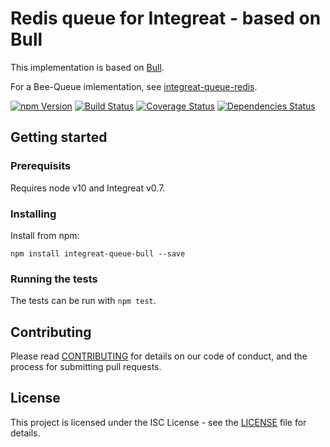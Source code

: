 # Redis queue for Integreat - based on Bull

This implementation is based on [Bull](https://github.com/OptimalBits/bull).

For a Bee-Queue imlementation, see [integreat-queue-redis](https://github.com/integreat-io/integreat-queue-redis).

[![npm Version](https://img.shields.io/npm/v/integreat-queue-bull.svg)](https://www.npmjs.com/package/integreat-queue-bull)
[![Build Status](https://travis-ci.org/integreat-io/integreat-queue-bull.svg?branch=master)](https://travis-ci.org/integreat-io/integreat-queue-bull)
[![Coverage Status](https://coveralls.io/repos/github/integreat-io/integreat-queue-bull/badge.svg?branch=master)](https://coveralls.io/github/integreat-io/integreat-queue-bull?branch=master)
[![Dependencies Status](https://tidelift.com/badges/github/integreat-io/integreat-queue-bull?style=flat)](https://tidelift.com/subscriber/github/integreat-io/repositories/integreat-queue-bull)

## Getting started

### Prerequisits

Requires node v10 and Integreat v0.7.

### Installing

Install from npm:

```
npm install integreat-queue-bull --save
```

### Running the tests

The tests can be run with `npm test`.

## Contributing

Please read
[CONTRIBUTING](https://github.com/integreat-io/integreat-queue-bull/blob/master/CONTRIBUTING.md)
for details on our code of conduct, and the process for submitting pull
requests.

## License

This project is licensed under the ISC License - see the
[LICENSE](https://github.com/integreat-io/integreat-queue-bull/blob/master/LICENSE)
file for details.
